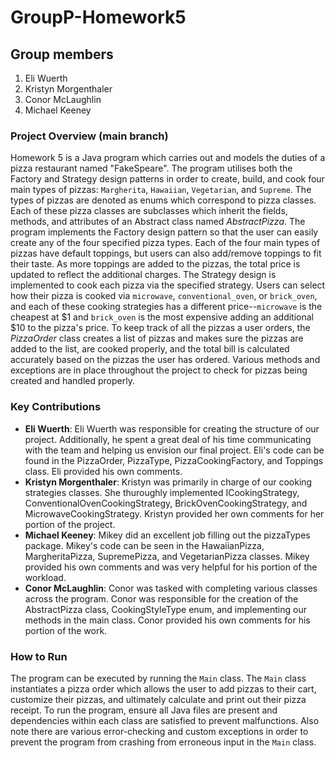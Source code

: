 # GroupP-Homework5

## Group members
1. Eli Wuerth
2. Kristyn Morgenthaler
3. Conor McLaughlin
4. Michael Keeney

### Project Overview (main branch)
Homework 5 is a Java program which carries out and models the duties of a pizza restaurant named "FakeSpeare". The program utilises both the Factory and Strategy design patterns in order to create, build, and cook four main types of pizzas: `Margherita`, `Hawaiian`, `Vegetarian`, and `Supreme`. The types of pizzas are denoted as enums which correspond to pizza classes. Each of these pizza classes are subclasses which inherit the fields, methods, and attributes of an Abstract class named *AbstractPizza*. The program implements the Factory design pattern so that the user can easily create any of the four specified pizza types. Each of the four main types of pizzas have default toppings, but users can also add/remove toppings to fit their taste. As more toppings are added to the pizzas, the total price is updated to reflect the additional charges. The Strategy design is implemented to cook each pizza via the specified strategy. Users can select how their pizza is cooked via `microwave`, `conventional_oven`, or `brick_oven`, and each of these cooking strategies has a different price--`microwave` is the cheapest at $1 and `brick_oven` is the most expensive adding an additional $10 to the pizza's price. To keep track of all the pizzas a user orders, the *PizzaOrder* class creates a list of pizzas and makes sure the pizzas are added to the list, are cooked properly, and the total bill is calculated accurately based on the pizzas the user has ordered. Various methods and exceptions are in place throughout the project to check for pizzas being created and handled properly.

### Key Contributions
- **Eli Wuerth**: 
Eli Wuerth was responsible for creating the structure of our project. Additionally, he spent a great deal of his time communicating with the team and helping us envision our final project. Eli's code can be found in the PizzaOrder, PizzaType, PizzaCookingFactory, and Toppings class. Eli provided his own comments.
- **Kristyn Morgenthaler**: 
Kristyn was primarily in charge of our cooking strategies classes. She thuroughly implemented ICookingStrategy, ConventionalOvenCookingStrategy, BrickOvenCookingStrategy, and MicrowaveCookingStrategy. Kristyn provided her own comments for her portion of the project.
- **Michael Keeney**:
Mikey did an excellent job filling out the pizzaTypes package. Mikey's code can be seen in the HawaiianPizza, MargheritaPizza, SupremePizza, and VegetarianPizza classes. Mikey provided his own comments and was very helpful for his portion of the workload. 
- **Conor McLaughlin**: 
Conor was tasked with completing various classes across the program. Conor was responsible for the creation of the AbstractPizza class, CookingStyleType enum, and implementing our methods in the main class. Conor provided his own comments for his portion of the work.   

### How to Run
The program can be executed by running the `Main` class. The `Main` class instantiates a pizza order which allows the user to add pizzas to their cart, customize their pizzas, and ultimately calculate and print out their pizza receipt. To run the program, ensure all Java files are present and dependencies within each class are satisfied to prevent malfunctions. Also note there are various error-checking and custom exceptions in order to prevent the program from crashing from erroneous input in the `Main` class.
